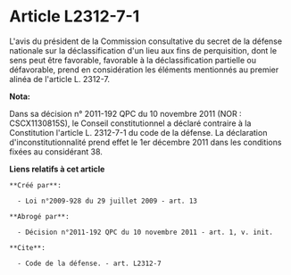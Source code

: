 # Article L2312-7-1

L'avis du président de la Commission consultative du secret de la défense nationale sur la déclassification d'un lieu aux
fins de perquisition, dont le sens peut être favorable, favorable à la déclassification partielle ou défavorable, prend en
considération les éléments mentionnés au premier alinéa de l'article L. 2312-7.

**Nota:**

Dans sa décision n° 2011-192 QPC du 10 novembre 2011 (NOR : CSCX1130815S), le Conseil constitutionnel a déclaré contraire à
la Constitution l'article L. 2312-7-1 du code de la défense. La déclaration d'inconstitutionnalité prend effet le 1er
décembre 2011 dans les conditions fixées au considérant 38.

**Liens relatifs à cet article**

	**Créé par**:

	  - Loi n°2009-928 du 29 juillet 2009 - art. 13

	**Abrogé par**:

	  - Décision n°2011-192 QPC du 10 novembre 2011 - art. 1, v. init.

	**Cite**:

	  - Code de la défense. - art. L2312-7

